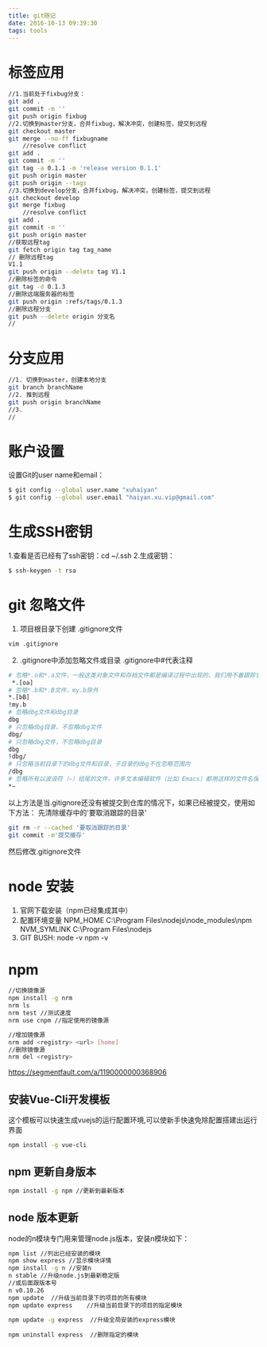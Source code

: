 ```yaml
---
title: git随记
date: 2016-10-13 09:39:30
tags: tools
---
```



# 标签应用
```bash
//1.当前处于fixbug分支：
git add .
git commit -m ''
git push origin fixbug
//2.切换到master分支，合并fixbug，解决冲突，创建标签，提交到远程
git checkout master
git merge --no-ff fixbugname
    //resolve conflict
git add .
git commit -m ''
git tag -a 0.1.1 -m 'release version 0.1.1'
git push origin master
git push origin --tags
//3.切换到develop分支，合并fixbug，解决冲突，创建标签，提交到远程
git checkout develop
git merge fixbug
    //resolve conflict
git add .
git commit -m ''
git push origin master
//获取远程tag
git fetch origin tag tag_name
// 删除远程tag
V1.1
git push origin --delete tag V1.1 
//删除标签的命令
git tag -d 0.1.3
//删除远端服务器的标签
git push origin :refs/tags/0.1.3
//删除远程分支
git push --delete origin 分支名
// 
```
<!-- more -->
# 分支应用

```bash
//1. 切换到master，创建本地分支
git branch branchName
//2. 推到远程
git push origin branchName
//3.
//
```
# 账户设置
设置Git的user name和email：
```bash
$ git config --global user.name "xuhaiyan"
$ git config --global user.email "haiyan.xu.vip@gmail.com"
```
# 生成SSH密钥
1.查看是否已经有了ssh密钥：cd ~/.ssh
2.生成密钥：
```bash
$ ssh-keygen -t rsa
```
# 

# git 忽略文件
1. 项目根目录下创建 .gitignore文件
```bash
vim .gitignore
```
2. .gitignore中添加忽略文件或目录
.gitignore中#代表注释
```bash
# 忽略*.o和*.a文件，一般这类对象文件和存档文件都是编译过程中出现的，我们用不着跟踪它们的版本
 *.[oa]
# 忽略*.b和*.B文件，my.b除外
*.[bB]
!my.b
# 忽略dbg文件和dbg目录
dbg
# 只忽略dbg目录，不忽略dbg文件
dbg/
# 只忽略dbg文件，不忽略dbg目录
dbg
!dbg/
# 只忽略当前目录下的dbg文件和目录，子目录的dbg不在忽略范围内
/dbg
# 忽略所有以波浪符（~）结尾的文件，许多文本编辑软件（比如 Emacs）都用这样的文件名保存副本。
*~
```
以上方法是当.gitignore还没有被提交到仓库的情况下，如果已经被提交，使用如下方法：
先清除缓存中的'要取消跟踪的目录'
```bash
git rm -r --cached '要取消跟踪的目录'
git commit -m'提交缓存'
```
然后修改.gitignore文件

# node 安装
1. 官网下载安装（npm已经集成其中）
2. 配置环境变量 
NPM_HOME  C:\Program Files\nodejs\node_modules\npm
NVM_SYMLINK   C:\Program Files\nodejs
3. GIT BUSH:
node -v
npm -v

# npm 
```bash
//切换镜像源
npm install -g nrm 
nrm ls
nrm test //测试速度
nrm use cnpm //指定使用的镜像源
```
```bash
//增加镜像源
nrm add <registry> <url> [home]
//删除镜像源
nrm del <registry>
```
https://segmentfault.com/a/1190000000368906
## 安装Vue-Cli开发模板
这个模板可以快速生成vuejs的运行配置环境,可以使新手快速免除配置搭建出运行界面
```bash
npm install -g vue-cli
```

## npm 更新自身版本
```bash
npm install -g npm //更新到最新版本
```

## node 版本更新
node的n模块专门用来管理node.js版本，安装n模块如下：
```bash
npm list //列出已经安装的模块
npm show express //显示模块详情
npm install -g n //安装n
n stable //升级node.js到最新稳定版
//或后面跟版本号
n v0.10.26
npm update  //升级当前目录下的项目的所有模块
npm update express    //升级当前目录下的项目的指定模块
 
npm update -g express  //升级全局安装的express模块
 
npm uninstall express  //删除指定的模块
```










